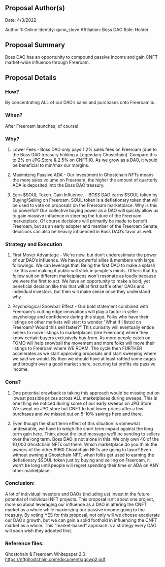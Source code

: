 ## Proposal Author(s)
Date: 4/3/2022

Author 1:
Online Identity: quno_steve
Affiliation: Boss DAO
Role: Holder


## Proposal Summary
Boss DAO has an opportunity to compound passive income and gain CNFT market-wide influence through Freeroam.


## Proposal Details

### How? 

By concentrating ALL of our DAO’s sales and purchases onto Freeroam.io.


### When?

After Freeroam launches, of course!


### Why?

1) Lower Fees - Boss DAO only pays 1.2% sales fees on Freeroam (due to the Boss DAO treasury holding a Legendary Ghostchain). Compare this to 2% on JPG.Store & 2.5% on CNFT.IO. As we grow as a DAO, it would be beneficial to min/max our margins.


2) Maximizing Passive ADA - Our investment in Ghostchain NFTs means the more sales volume on Freeroam, the higher the amount of quarterly ADA is deposited into the Boss DAO treasury.


3) Earn $SOUL Token. Gain Influence. - BOSS DAO earns $SOUL token by Buying/Selling on Freeroam. SOUL token is a deflationary token that will be used to vote on proposals on the Freeroam marketplace. Why is this so powerful? Our collective buying power as a DAO will quickly allow us to gain massive influence in steering the future of the Freeroam marketplace. Of course decisions will primarily be made to benefit Freeroam, but as an early adopter and member of the Freeroam Senate, decisions can also be heavily influenced in Boss DAO’s favor as well.


### Strategy and Execution

1) First Mover Advantage - We're new, but don’t underestimate the power of our DAO’s influence. We have powerful allies & members with large followings. We can leverage that. Being the first DAO to make a splash like this and making it public will stick in people's minds. Others that try follow suit on different marketplaces won't resonate as loudly because we were the first to act. We have an opportunity to make a bold, yet beneficial decision like this that will at first baffle other DAOs and individual investors, but then will make sense once they understand why.

2)  Psychological Snowball Effect -  Our bold statement combined with Freeroam's cutting edge innovations will play a factor in seller psychology and confidence during this stage. Folks who have their listings on other markets will start to wonder "What if I listed on Freeroam? Would this sell faster?" This curiosity will eventually entice sellers to move listings to marketplaces (like Freeroam) where they know certain buyers exclusively buy from. As more people catch on, FOMO will help snowball the movement and more folks will move their listings to Freeroam where WE ROAM. The cycle then FURTHER accelerates as we start approving proposals and start sweeping where we said we would. By then we should have at least rattled some cages and brought over a good market share, securing fat profits via passive income.


### Cons?

1) One potential drawback to taking this approach would be missing out on lowest possible prices across ALL marketplaces during sweeps. This is one thing we noticed during some of our early sweeps on JPG.Store. We swept on JPG.store but CNFT.Io had lower prices after a few purchases and we missed out on 5-10% savings here and there.

2) Even though the short term effect of this situation is somewhat undesirable, we have to weigh the short term impact against the long term gain here. Think about the loud message we’ll be sending to sellers over the long term. Boss DAO is not alone in this. We only own 40 of the 10,000 Ghostchain NFTs out there. Which marketplace do you think the owners of the other 9960 Ghostchain NFTs are going to favor? Even without owning a Ghostchain NFT, when folks get used to earning the deflationary $SOUL token just by buying and selling on Freeroam, it won’t be long until people will regret spending their time or ADA on ANY other marketplace.


### Conclusion:

A lot of individual investors and DAOs (including us) invest in the future potential of individual NFT projects. This proposal isn’t about one project, more so about leveraging our influence as a DAO in altering the CNFT market as a whole while maximizing our passive income going to the treasury. By voting YES for this proposal, not only will we choose accelerate our DAO’s growth, but we can gain a solid foothold in influencing the CNFT market as a whole. This “market-based” approach is a strategy every DAO will soon wish they adopted first.


### Reference files:

Ghostchain & Freeroam Whitepaper 2.0:
https://nftghostchain.com/documents/gcwp2.pdf
